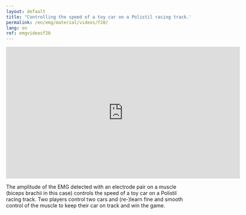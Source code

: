 ```yaml
---
layout: default
title: "Controlling the speed of a toy car on a Polistil racing track."
permalink: /en/emg/material/videos/f20/
lang: en
ref: emgvideosf20
---
```


<iframe width="640" height="360" src="https://www.youtube.com/embed/i8ibRXE8xVI?rel=0&amp;showinfo=0" frameborder="0" gesture="media" allow="encrypted-media" allowfullscreen></iframe>

The amplitude of the EMG detected with an electrode pair on a muscle (biceps brachii in this case) controls the speed of a toy car on a Polistil racing track.  Two players control two cars and (re-)learn fine and smooth control of the muscle to keep their car on track and win the game.